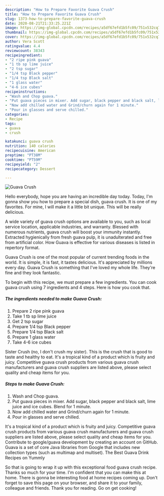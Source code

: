 ```yaml
---
description: "How to Prepare Favorite Guava Crush"
title: "How to Prepare Favorite Guava Crush"
slug: 1373-how-to-prepare-favorite-guava-crush
date: 2020-08-21T21:33:25.221Z
image: https://img-global.cpcdn.com/recipes/a5df67efd1b5fc09/751x532cq70/guava-crush-recipe-main-photo.jpg
thumbnail: https://img-global.cpcdn.com/recipes/a5df67efd1b5fc09/751x532cq70/guava-crush-recipe-main-photo.jpg
cover: https://img-global.cpcdn.com/recipes/a5df67efd1b5fc09/751x532cq70/guava-crush-recipe-main-photo.jpg
author: Vera Scott
ratingvalue: 4.4
reviewcount: 38343
recipeingredient:
- "2 ripe pink guava"
- "1 tb sp lime juice"
- "2 tsp sugar"
- "1/4 tsp Black pepper"
- "1/4 tsp Black salt"
- "1 glass water"
- "4-6 ice cubes"
recipeinstructions:
- "Wash and Chop guava."
- "Put guava pieces in mixer. Add sugar, black pepper and black salt, lime juice and ice cubes. Blend for 1 minute."
- "Now add chilled water and Grind/churn again for 1 minute."
- "Pour in glasses and serve chilled."
categories:
- Recipe
tags:
- guava
- crush

katakunci: guava crush 
nutrition: 140 calories
recipecuisine: American
preptime: "PT38M"
cooktime: "PT59M"
recipeyield: "2"
recipecategory: Dessert

---
```



![Guava Crush](https://img-global.cpcdn.com/recipes/a5df67efd1b5fc09/751x532cq70/guava-crush-recipe-main-photo.jpg)

Hello everybody, hope you are having an incredible day today. Today, I'm gonna show you how to prepare a special dish, guava crush. It is one of my favorites. For mine, I will make it a little bit unique. This will be really delicious.

A wide variety of guava crush options are available to you, such as local service location, applicable industries, and warranty. Blessed with numerous nutrients, guava crush will boost your immunity instantly. Extracted hygienically from fresh guava pulp, it is unadulterated and free from artificial color. How Guava is effective for various diseases is listed in repertory format.

Guava Crush is one of the most popular of current trending foods in the world. It is simple, it is fast, it tastes delicious. It's appreciated by millions every day. Guava Crush is something that I've loved my whole life. They're fine and they look fantastic.


To begin with this recipe, we must prepare a few ingredients. You can cook guava crush using 7 ingredients and 4 steps. Here is how you cook that.

<!--inarticleads1-->

##### The ingredients needed to make Guava Crush:

1. Prepare 2 ripe pink guava
1. Take 1 tb sp lime juice
1. Get 2 tsp sugar
1. Prepare 1/4 tsp Black pepper
1. Prepare 1/4 tsp Black salt
1. Prepare 1 glass water
1. Take 4-6 ice cubes


Sister Crush (no, I don&#39;t crush my sister). This is the crush that is good to taste and healthy to eat. It&#39;s a tropical kind of a product which is fruity and juicy. Competitive guava crush products from various guava crush manufacturers and guava crush suppliers are listed above, please select quality and cheap items for you. 

<!--inarticleads2-->

##### Steps to make Guava Crush:

1. Wash and Chop guava.
1. Put guava pieces in mixer. Add sugar, black pepper and black salt, lime juice and ice cubes. Blend for 1 minute.
1. Now add chilled water and Grind/churn again for 1 minute.
1. Pour in glasses and serve chilled.


It&#39;s a tropical kind of a product which is fruity and juicy. Competitive guava crush products from various guava crush manufacturers and guava crush suppliers are listed above, please select quality and cheap items for you. Contribute to google/guava development by creating an account on GitHub. Guava is a set of core Java libraries from Google that includes new collection types (such as multimap and multiset). The Best Guava Drink Recipes on Yummly 

So that is going to wrap it up with this exceptional food guava crush recipe. Thanks so much for your time. I'm confident that you can make this at home. There is gonna be interesting food at home recipes coming up. Don't forget to save this page on your browser, and share it to your family, colleague and friends. Thank you for reading. Go on get cooking!
